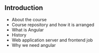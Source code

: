 ## Introduction

- About the course
- Course repository and how it is arranged
- What is Angular
- History
- Web application server and frontend job
- Why we need angular